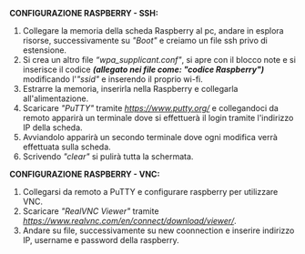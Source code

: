 
**CONFIGURAZIONE RASPBERRY - SSH:**

1) Collegare la memoria della scheda Raspberry al pc, andare in esplora risorse, successivamente su *"Boot"* e creiamo un file ssh privo di estensione.
2) Si crea un altro file *“wpa_supplicant.conf"*, si apre con il blocco note e si inserisce il codice ***(allegato nei file come: "codice Raspberry")*** modificando l'*"ssid"* e inserendo il proprio wi-fi.
3) Estrarre la memoria, inserirla nella Raspberry e collegarla all'alimentazione.
4) Scaricare *"PuTTY"* tramite *https://www.putty.org/* e collegandoci da remoto apparirà un terminale dove si effettuerà il login tramite l'indirizzo IP della scheda.
5) Avviandolo apparirà un secondo terminale dove ogni modifica verrà effettuata sulla scheda.
6) Scrivendo *"clear"* si pulirà tutta la schermata.

**CONFIGURAZIONE RASPBERRY - VNC:**

1) Collegarsi da remoto a PuTTY e configurare raspberry per utilizzare VNC.
2) Scaricare  *"RealVNC Viewer"* tramite *https://www.realvnc.com/en/connect/download/viewer/*.
3) Andare su file, successivamente su new coonnection e inserire indirizzo IP, username e password della raspberry.
